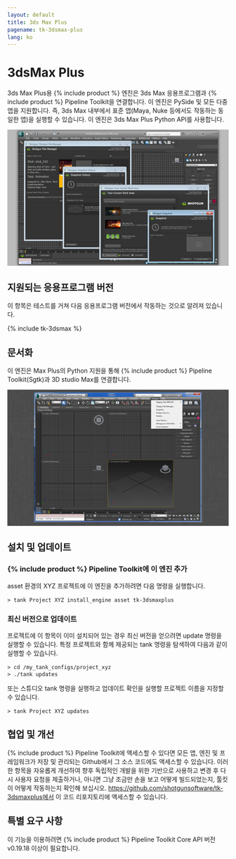 ```yaml
---
layout: default
title: 3ds Max Plus
pagename: tk-3dsmax-plus
lang: ko
---
```


# 3dsMax Plus

3ds Max Plus용 {% include product %} 엔진은 3ds Max 응용프로그램과 {% include product %} Pipeline Toolkit을 연결합니다. 이 엔진은 PySide 및 모든 다중 앱을 지원합니다. 즉, 3ds Max 내부에서 표준 앱(Maya, Nuke 등에서도 작동하는 동일한 앱)을 실행할 수 있습니다. 이 엔진은 3ds Max Plus Python API를 사용합니다.


![엔진](../images/engines/sg_3dsmax_plus_1.png)

## 지원되는 응용프로그램 버전

이 항목은 테스트를 거쳐 다음 응용프로그램 버전에서 작동하는 것으로 알려져 있습니다.

{% include tk-3dsmax %}

## 문서화

이 엔진은 Max Plus의 Python 지원을 통해 {% include product %} Pipeline Toolkit(Sgtk)과 3D studio Max를 연결합니다.

![엔진](../images/engines/3dsmaxplus_engine.png)

## 설치 및 업데이트

### {% include product %} Pipeline Toolkit에 이 엔진 추가

asset 환경의 XYZ 프로젝트에 이 엔진을 추가하려면 다음 명령을 실행합니다.

```
> tank Project XYZ install_engine asset tk-3dsmaxplus
```

### 최신 버전으로 업데이트

프로젝트에 이 항목이 이미 설치되어 있는 경우 최신 버전을 얻으려면 update 명령을 실행할 수 있습니다. 특정 프로젝트와 함께 제공되는 tank 명령을 탐색하여 다음과 같이 실행할 수 있습니다.

```
> cd /my_tank_configs/project_xyz
> ./tank updates
```

또는 스튜디오 tank 명령을 실행하고 업데이트 확인을 실행할 프로젝트 이름을 지정할 수 있습니다.

```
> tank Project XYZ updates
```


## 협업 및 개선

{% include product %} Pipeline Toolkit에 액세스할 수 있다면 모든 앱, 엔진 및 프레임워크가 저장 및 관리되는 Github에서 그 소스 코드에도 액세스할 수 있습니다. 이러한 항목을 자유롭게 개선하여 향후 독립적인 개발을 위한 기반으로 사용하고 변경 후 다시 사용자 요청을 제출하거나, 아니면 그냥 조금만 손을 보고 어떻게 빌드되었는지, 툴킷이 어떻게 작동하는지 확인해 보십시오. https://github.com/shotgunsoftware/tk-3dsmaxplus에서 이 코드 리포지토리에 액세스할 수 있습니다.

## 특별 요구 사항

이 기능을 이용하려면 {% include product %} Pipeline Toolkit Core API 버전 v0.19.18 이상이 필요합니다.
